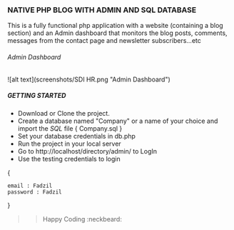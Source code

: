 

### NATIVE PHP BLOG WITH ADMIN AND SQL DATABASE

This is a fully functional php application with a website (containing a blog section)
and an Admin dashboard that monitors the blog posts, comments, messages from the contact page and newsletter subscribers...etc

###### _Admin Dashboard_

![alt text](screenshots/SDI HR.png "Admin Dashboard")




##### GETTING STARTED

- Download or Clone the project.
- Create a database named "Company" or a name of your choice and import the *SQL* file { Company.sql }
- Set your database credentials in db.php
- Run the project in your local server
- Go to http://localhost/directory/admin/ to LogIn
- Use the testing credentials to login 

{
	
	email : Fadzil
	password : Fadzil

}


>> Happy Coding :neckbeard:
